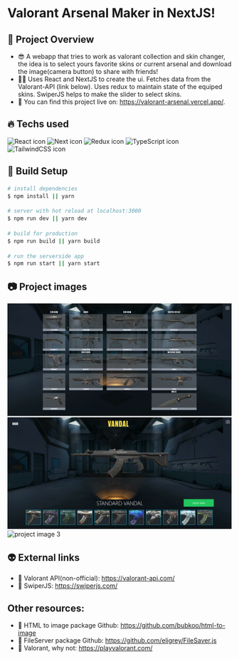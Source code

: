 # Valorant Arsenal Maker in NextJS!

## 👀 Project Overview

- 😎 A webapp that tries to work as valorant collection and skin changer, the idea is to select yours favorite skins or current arsenal and download the image(camera button) to share with friends!
- 👨‍💻 Uses React and NextJS to create the ui. Fetches data from the Valorant-API (link below). Uses redux to maintain state of the equiped skins. SwiperJS helps to make the slider to select skins.
- 🔗 You can find this project live on: https://valorant-arsenal.vercel.app/.

## 🔥 Techs used

<div style="
    display: inline-block
">
    <img src="https://cdn.jsdelivr.net/gh/devicons/devicon/icons/react/react-original.svg" height="40" width="40" alt="React icon" />
    <img src="https://cdn.jsdelivr.net/gh/devicons/devicon/icons/nextjs/nextjs-original-wordmark.svg" height="40" width="40" alt="Next icon" />
    <img src="https://cdn.jsdelivr.net/gh/devicons/devicon/icons/redux/redux-original.svg" height="40" width="40" alt="Redux icon" />
    <img src="https://cdn.jsdelivr.net/gh/devicons/devicon/icons/typescript/typescript-original.svg" height="40" width="40" alt="TypeScript icon"/>
    <img src="https://cdn.jsdelivr.net/gh/devicons/devicon/icons/tailwindcss/tailwindcss-plain.svg" height="40" width="40" alt="TailwindCSS icon" />
</div>

## 🔧 Build Setup

```bash
# install dependencies
$ npm install || yarn

# server with hot reload at localhost:3000
$ npm run dev || yarn dev

# build for production
$ npm run build || yarn build

# run the serverside app
$ npm run start || yarn start

```

## 📷 Project images

<img src="./github/images/img1.png" alt="project image 1" />
<img src="./github/images/img2.png" alt="project image 2" />
<img src="./github/images/gif.gif" alt="project image 3" />

## 👽 External links

- 🔗 Valorant API(non-official): https://valorant-api.com/
- 🔗 SwiperJS: https://swiperjs.com/

## Other resources: 

- 🔗 HTML to image package Github: https://github.com/bubkoo/html-to-image
- 🔗 FileServer package Github: https://github.com/eligrey/FileSaver.js
- 🔗 Valorant, why not: https://playvalorant.com/
